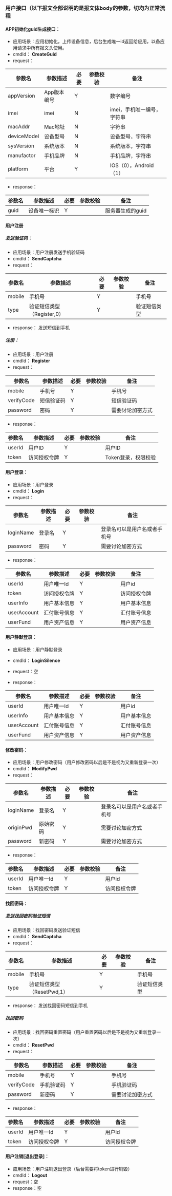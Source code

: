 ### 用户接口（以下报文全部说明的是报文体body的参数，切均为正常流程
#### APP初始化guid生成接口：  
* 应用场景：应用初始化，上传设备信息，后台生成唯一id返回给应用，以备应用请求中所有报文头使用。
* cmdId： **CreateGuid**
* request：

|参数名|参数描述|必要|参数校验|备注|
|-|-|-|-|-|
|appVersion|App版本编号|Y| |数字编号|
|imei|imei|N| |imei，手机唯一编号，字符串|
|macAddr	|Mac地址|	N|  |	字符串|
|deviceModel|	设备型号|	N| |	设备型号，字符串|
|sysVersion	|系统版本|	N| |	系统版本，字符串|
|manufactor|	手机品牌|	N| |	手机品牌，字符串|
|platform|	平台|	Y| |	IOS（0），Android（1）|


* response：

|参数名|参数描述|必要|参数校验|备注|
|-|-|-|-|-|
|guid|设备唯一标识|Y||服务器生成的guid|

#### 用户注册
##### 发送验证码：
* 应用场景：用户注册发送手机验证码
* cmdId： **SendCaptcha**
* request：

|参数名|参数描述|必要|参数校验|备注|
|-|-|-|-|-|
|mobile|手机号|Y| |手机号|
|type|验证短信类型（Register,0）|Y| |验证短信类型|

* response：
发送短信到手机


##### 注册：
* 应用场景：用户注册
* cmdId： **Register**
* request：

|参数名|参数描述|必要|参数校验|备注|
|-|-|-|-|-|
|mobile|手机号|Y| |手机号|
|verifyCode|短信验证码|Y| |短信验证码|
|password|密码|Y| |需要讨论加密方式|


* response：

|参数名|参数描述|必要|参数校验|备注|
|-|-|-|-|-|
|userId|用户ID|Y| |用户ID|
|token|访问授权令牌|Y| |Token登录，权限校验|


#### 用户登录：
* 应用场景：用户登录
* cmdId： **Login**
* request：

|参数名|参数描述|必要|参数校验|备注|
|-|-|-|-|-|
|loginName|登录名|Y| |登录名可以是用户名或者手机号|
|password|密码|Y| |需要讨论加密方式|

* response：

|参数名|参数描述|必要|参数校验|备注|
|-|-|-|-|-|
|userId|用户唯一Id|Y| |用户id|
|token|访问授权令牌|Y| |访问授权令牌|
|userInfo|用户基本信息|Y| |用户基本信息|
|userAccount|汇付账号信息|Y| |汇付账号信息|
|userFund|用户资产信息|Y| |用户资产信息|


#### 用户静默登录：
* 应用场景：用户静默登录
* cmdId： **LoginSilence**
* request：空


* response：

|参数名|参数描述|必要|参数校验|备注|
|-|-|-|-|-|
|userId|用户唯一Id|Y| |用户id|
|userInfo|用户基本信息|Y| |用户基本信息|
|userAccount|汇付账号信息|Y| |汇付账号信息|
|userFund|用户资产信息|Y| |用户资产信息|



#### 修改密码：
* 应用场景：用户修改密码（用户修改密码以后是不是视为又重新登录一次）
* cmdId： **ModifyPwd**
* request：

|参数名|参数描述|必要|参数校验|备注|
|-|-|-|-|-|
|loginName|登录名|Y| |登录名可以是用户名或者手机号|
|originPwd|原始密码|Y| |需要讨论加密方式|
|password|新密码|Y| |需要讨论加密方式|

* response：

|参数名|参数描述|必要|参数校验|备注|
|-|-|-|-|-|
|userId|用户唯一Id|Y| |用户id|
|token|访问授权令牌|Y| |访问授权令牌|


#### 找回密码：
##### 发送找回密码验证短信
* 应用场景：找回密码发送验证短信
* cmdId： **SendCaptcha**
* request：

|参数名|参数描述|必要|参数校验|备注|
|-|-|-|-|-|
|mobile|手机号|Y| |手机号|
|type|验证短信类型（ResetPwd,1）|Y| |验证短信类型|

* response：
发送找回密码短信到手机

##### 找回密码
* 应用场景：找回密码重置密码（用户重置密码以后是不是视为又重新登录一次）
* cmdId： **ResetPwd**
* request：

|参数名|参数描述|必要|参数校验|备注|
|-|-|-|-|-|
|mobile|手机号|Y| |手机号|
|verifyCode|手机验证码|Y| |手机验证码|
|password|新密码|Y| |需要讨论加密方式|

* response：

|参数名|参数描述|必要|参数校验|备注|
|-|-|-|-|-|
|userId|用户唯一Id|Y| |用户id|
|token|访问授权令牌|Y| |访问授权令牌|


#### 用户注销[退出登录]：
* 应用场景：用户注销退出登录（后台需要将token进行销毁）
* cmdId： **Logout**
* request：空
* response：空









